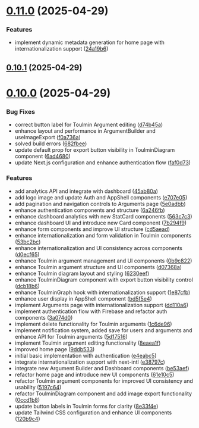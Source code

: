 # [0.11.0](https://github.com/gdamalis/toulmin-lab/compare/v0.10.1...v0.11.0) (2025-04-29)


### Features

* implement dynamic metadata generation for home page with internationalization support ([24a19b6](https://github.com/gdamalis/toulmin-lab/commit/24a19b63d7a51bdc449763329f65c2d47983c2c6))



## [0.10.1](https://github.com/gdamalis/toulmin-lab/compare/v0.10.0...v0.10.1) (2025-04-29)



# [0.10.0](https://github.com/gdamalis/toulmin-lab/compare/e4eabc53cf5f422bde536c5bd35ac2cc59b1e8e5...v0.10.0) (2025-04-29)


### Bug Fixes

* correct button label for Toulmin Argument editing ([d74b45a](https://github.com/gdamalis/toulmin-lab/commit/d74b45a3fe547ef33d4e1f7fb45a8aca9aea2dc6))
* enhance layout and performance in ArgumentBuilder and useImageExport ([f0a736a](https://github.com/gdamalis/toulmin-lab/commit/f0a736ad21961362560209a20da1f7a7126f5dd1))
* solved build errors ([682fbee](https://github.com/gdamalis/toulmin-lab/commit/682fbee024563085c3e7c2c7af517830095b9988))
* update default prop for export button visibility in ToulminDiagram component ([6ad4680](https://github.com/gdamalis/toulmin-lab/commit/6ad4680a0c17a3ce49ea7e8608d1740d284b5302))
* update Next.js configuration and enhance authentication flow ([faf0d73](https://github.com/gdamalis/toulmin-lab/commit/faf0d737e35979efb883b53ce583ec88c5db9aa1))


### Features

* add analytics API and integrate with dashboard ([45ab80a](https://github.com/gdamalis/toulmin-lab/commit/45ab80aebbc5c6cc45a8e410a110463734a153f4))
* add logo image and update Auth and AppShell components ([e707e05](https://github.com/gdamalis/toulmin-lab/commit/e707e055f128c1ecec7c68343945732cfc2ace5a))
* add pagination and navigation controls to Arguments page ([5e0adbb](https://github.com/gdamalis/toulmin-lab/commit/5e0adbb58a6feb101f0a25f514d2e2fc4d08f021))
* enhance authentication components and structure ([6a246fb](https://github.com/gdamalis/toulmin-lab/commit/6a246fbabc578f86b954128c9657317572a6b775))
* enhance dashboard analytics with new StatCard components ([563c7c3](https://github.com/gdamalis/toulmin-lab/commit/563c7c34513dd8169a8ed82bf9d782049964308b))
* enhance dashboard UI and introduce new Card component ([7b294f9](https://github.com/gdamalis/toulmin-lab/commit/7b294f95f22836b09fc81366c09030ecf2fb18b7))
* enhance form components and improve UI structure ([cd5aead](https://github.com/gdamalis/toulmin-lab/commit/cd5aeadfb707e4bfd43e94f6aa5510dd2befdb28))
* enhance internationalization and form validation in Toulmin components ([53bc2bc](https://github.com/gdamalis/toulmin-lab/commit/53bc2bc8e3116c8fb399d513fbe931eafe36e516))
* enhance internationalization and UI consistency across components ([d0ecf65](https://github.com/gdamalis/toulmin-lab/commit/d0ecf65c03fbdf3d94785f10602d1fc3a6ccecbf))
* enhance Toulmin argument management and UI components ([0b9c822](https://github.com/gdamalis/toulmin-lab/commit/0b9c822d7023be1e26004a833f824b9435767ffb))
* enhance Toulmin argument structure and UI components ([d07368a](https://github.com/gdamalis/toulmin-lab/commit/d07368aff024419421c68ac00a937dd983019c24))
* enhance Toulmin diagram layout and styling ([6230eef](https://github.com/gdamalis/toulmin-lab/commit/6230eef0f4098d3c2f707f71e582e33e4ccad0e3))
* enhance ToulminDiagram component with export button visibility control ([dcb18b6](https://github.com/gdamalis/toulmin-lab/commit/dcb18b6304e3cbd78f0edb397c8fc14173e0e684))
* enhance ToulminGraph hook with internationalization support ([1e87cfb](https://github.com/gdamalis/toulmin-lab/commit/1e87cfbb2d79aa0479c335b7772a3cbb922de444))
* enhance user display in AppShell component ([bd5f5e4](https://github.com/gdamalis/toulmin-lab/commit/bd5f5e40051854b818a1257eba5c32d8c9f3741c))
* implement Arguments page with internationalization support ([dd110a6](https://github.com/gdamalis/toulmin-lab/commit/dd110a62b03e8b2fa066bbf9cb18103c3aecf103))
* implement authentication flow with Firebase and refactor auth components ([3a074d0](https://github.com/gdamalis/toulmin-lab/commit/3a074d0abcc21b9d3701cf0568a4143479613de6))
* implement delete functionality for Toulmin arguments ([1c6de96](https://github.com/gdamalis/toulmin-lab/commit/1c6de96e5ac7be6e91bda846e36f788d2a1cbd87))
* implement notification system, added save for users and arguments and enhance API for Toulmin arguments ([5d17516](https://github.com/gdamalis/toulmin-lab/commit/5d17516344d4ea8a38df4085e18b3b211ee1c6fc))
* implement Toulmin argument editing functionality ([8eaea1f](https://github.com/gdamalis/toulmin-lab/commit/8eaea1fad115616373202f4842102376d3a47b60))
* improved home page ([9ddb533](https://github.com/gdamalis/toulmin-lab/commit/9ddb533ac4ca320157b39fca9abbcb7e93429edb))
* initial basic implementation with authentication ([e4eabc5](https://github.com/gdamalis/toulmin-lab/commit/e4eabc53cf5f422bde536c5bd35ac2cc59b1e8e5))
* integrate internationalization support with next-intl ([e38797c](https://github.com/gdamalis/toulmin-lab/commit/e38797cd63fa48eb075cda2fdd966b1477a74471))
* integrate new Argument Builder and Dashboard components ([be53aef](https://github.com/gdamalis/toulmin-lab/commit/be53aefe69dce9a21e25d90c52c399c5c5b24e29))
* refactor home page and introduce new UI components ([61e10c5](https://github.com/gdamalis/toulmin-lab/commit/61e10c5e1208762068e40903828a31841b3759a3))
* refactor Toulmin argument components for improved UI consistency and usability ([5197c64](https://github.com/gdamalis/toulmin-lab/commit/5197c6480649d5099441291f7d19a7d2865cedc7))
* refactor ToulminDiagram component and add image export functionality ([0ccd1b8](https://github.com/gdamalis/toulmin-lab/commit/0ccd1b89aba6c761b8ab66c5b07f0615c14b5440))
* update button labels in Toulmin forms for clarity ([8e33f4e](https://github.com/gdamalis/toulmin-lab/commit/8e33f4e5cc7b38a36b776dfc97a98d37fb5c3e8d))
* update Tailwind CSS configuration and enhance UI components ([120b9c4](https://github.com/gdamalis/toulmin-lab/commit/120b9c4556594781f8862fdb213dd7afd7800032))



